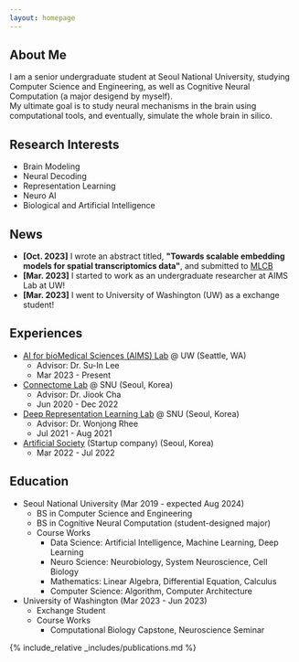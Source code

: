 ```yaml
---
layout: homepage
---
```


## About Me

I am a senior undergraduate student at Seoul National University, studying Computer Science and Engineering, as well as Cognitive Neural Computation (a major desigend by myself).    
My ultimate goal is to study neural mechanisms in the brain using computational tools, and eventually, simulate the whole brain in silico.

## Research Interests

- Brain Modeling
- Neural Decoding
- Representation Learning
- Neuro AI
- Biological and Artificial Intelligence

## News
- **[Oct. 2023]** I wrote an abstract titled, **"Towards scalable embedding models for spatial transcriptomics data"**, and submitted to [MLCB](https://mlcb.github.io/)
- **[Mar. 2023]** I started to work as an undergraduate researcher at AIMS Lab at UW!
- **[Mar. 2023]** I went to University of Washington (UW) as a exchange student!

## Experiences
- [AI for bioMedical Sciences (AIMS) Lab](https://suinlee.cs.washington.edu/home) @ UW (Seattle, WA)
  - Advisor: Dr. Su-In Lee
  - Mar 2023 - Present
- [Connectome Lab](https://sites.google.com/connectomelab.net/snu/) @ SNU (Seoul, Korea)
  - Advisor: Dr. Jiook Cha
  - Jun 2020 - Dec 2022
- [Deep Representation Learning Lab](https://drl.snu.ac.kr/) @ SNU  (Seoul, Korea)
  - Advisor: Dr. Wonjong Rhee
  - Jul 2021 - Aug 2021
- [Artificial Society](https://www.artificial.sc/) (Startup company) (Seoul, Korea)
  - Mar 2022 - Jul 2022


## Education
- Seoul National University (Mar 2019 - expected Aug 2024)
  - BS in Computer Science and Engineering
  - BS in Cognitive Neural Computation (student-designed major)
  - Course Works
    - Data Science: Artificial Intelligence, Machine Learning, Deep Learning
    - Neuro Science: Neurobiology, System Neuroscience, Cell Biology
    - Mathematics: Linear Algebra, Differential Equation, Calculus
    - Computer Science: Algorithm, Computer Architecture
- University of Washington (Mar 2023 - Jun 2023)
  - Exchange Student
  - Course Works
    - Computational Biology Capstone, Neuroscience Seminar

{% include_relative _includes/publications.md %}
